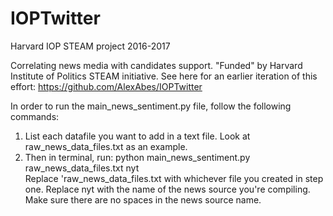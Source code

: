 # IOPTwitter
Harvard IOP STEAM project 2016-2017

Correlating news media with candidates support. "Funded" by Harvard Institute of Politics STEAM initiative. See here for an earlier iteration of this effort: https://github.com/AlexAbes/IOPTwitter

In order to run the main_news_sentiment.py file, follow the following commands: <br>
1. List each datafile you want to add in a text file. Look at raw_news_data_files.txt as an example. <br>
2. Then in terminal, run: python main_news_sentiment.py raw_news_data_files.txt nyt <br>
Replace 'raw_news_data_files.txt with whichever file you created in step one. Replace nyt with the name of the news source you're compiling. Make sure there are no spaces in the news source name. 
